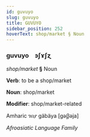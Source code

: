 ```yaml
---
id: guvuyo
slug: guvuyo
title: GUVUYO
sidebar_position: 252
hoverText: shop/market § Noun
---
```


### guvuyo&emsp;<span kind="abugida">ꜿʃɤʃɀ</span>

*shop/market* **§** Noun

**Verb**: to be a shop/market

**Noun**: shop/market

**Modifier**: shop/market-related

Amharic ገበያ gäbäya [gəβ̞əja]

*Afroasiatic Language Family*